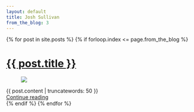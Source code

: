 ```yaml
---
layout: default
title: Josh Sullivan
from_the_blog: 3
---
```


{% for post in site.posts %}
{% if forloop.index <= page.from_the_blog %}
<div class="post_container">
  <h1><a href="{{ post.url }}">{{ post.title }}</a></h1>
  <figure>
    <a href="{{ post.url}}">
      <img src="/images/{{ post.image }}" />
    </a>
  </figure>
  {{ post.content | truncatewords: 50 }}
  <div class="read_more">
    <a href="{{ post.url}}">Continue reading</a>
  </div>
  <div class="clearfix"></div>
</div>
{% endif %}
{% endfor %}
